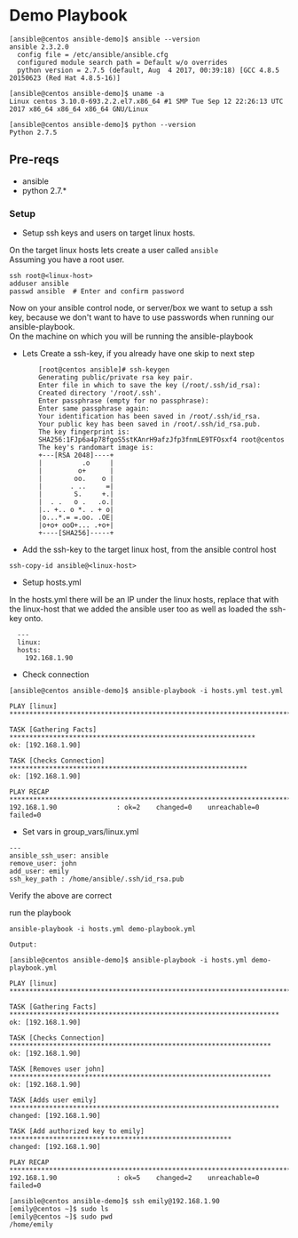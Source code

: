 # Demo Playbook

```
[ansible@centos ansible-demo]$ ansible --version
ansible 2.3.2.0
  config file = /etc/ansible/ansible.cfg
  configured module search path = Default w/o overrides
  python version = 2.7.5 (default, Aug  4 2017, 00:39:18) [GCC 4.8.5 20150623 (Red Hat 4.8.5-16)]

[ansible@centos ansible-demo]$ uname -a
Linux centos 3.10.0-693.2.2.el7.x86_64 #1 SMP Tue Sep 12 22:26:13 UTC 2017 x86_64 x86_64 x86_64 GNU/Linux

[ansible@centos ansible-demo]$ python --version
Python 2.7.5
```
## Pre-reqs
  * ansible
  * python 2.7.*

### Setup
  * Setup ssh keys and users on target linux hosts.

   On the target linux hosts lets create a user called `ansible`  
   Assuming you have a root user.
   ```
   ssh root@<linux-host>
   adduser ansible
   passwd ansible  # Enter and confirm password
   ```

   Now on your ansible control node, or server/box we want to setup a ssh key, because we don't want to have to use passwords when running our ansible-playbook.  
   On the machine on which you will be running the ansible-playbook

  * Lets Create a ssh-key, if you already have one skip to next step

    ```
        [root@centos ansible]# ssh-keygen
        Generating public/private rsa key pair.
        Enter file in which to save the key (/root/.ssh/id_rsa): 
        Created directory '/root/.ssh'.
        Enter passphrase (empty for no passphrase): 
        Enter same passphrase again: 
        Your identification has been saved in /root/.ssh/id_rsa.
        Your public key has been saved in /root/.ssh/id_rsa.pub.
        The key fingerprint is:
        SHA256:1FJp6a4p78fgoS5stKAnrH9afzJfp3fnmLE9TFOsxf4 root@centos
        The key's randomart image is:
        +---[RSA 2048]----+
        |          .o     |
        |         o+      |
        |        oo.    o |
        |       . ..     =|
        |        S.     +.|
        |  . .   o .   .o.|
        |.. +.. o *. . + o|
        |o...*.= =.oo. .OE|
        |o+o+ ooO+... .+o+|
        +----[SHA256]-----+

    ```
  * Add the ssh-key to the target linux host, from the ansible control host
  ```
  ssh-copy-id ansible@<linux-host>
  ```

  * Setup hosts.yml

  In the hosts.yml there will be an IP under the linux hosts, replace that with the linux-host that we added the ansible user too as well as loaded the ssh-key onto.
  ```
    ---
    linux:
    hosts:
      192.168.1.90
  ```

  * Check connection

  ```
  [ansible@centos ansible-demo]$ ansible-playbook -i hosts.yml test.yml 

  PLAY [linux] ************************************************************************

  TASK [Gathering Facts] **************************************************************
  ok: [192.168.1.90]

  TASK [Checks Connection] ************************************************************
  ok: [192.168.1.90]

  PLAY RECAP **************************************************************************
  192.168.1.90               : ok=2    changed=0    unreachable=0    failed=0 
  ```

  * Set vars in group_vars/linux.yml

  ```
  ---
  ansible_ssh_user: ansible
  remove_user: john
  add_user: emily
  ssh_key_path : /home/ansible/.ssh/id_rsa.pub
  ```

  Verify the above are correct

  run the playbook

  ```
  ansible-playbook -i hosts.yml demo-playbook.yml

  Output:
  
  [ansible@centos ansible-demo]$ ansible-playbook -i hosts.yml demo-playbook.yml

  PLAY [linux] ******************************************************************************

  TASK [Gathering Facts] ********************************************************************
  ok: [192.168.1.90]

  TASK [Checks Connection] ******************************************************************
  ok: [192.168.1.90]

  TASK [Removes user john] ******************************************************************
  ok: [192.168.1.90]

  TASK [Adds user emily] ********************************************************************
  changed: [192.168.1.90]

  TASK [Add authorized key to emily] ********************************************************
  changed: [192.168.1.90]

  PLAY RECAP ********************************************************************************
  192.168.1.90               : ok=5    changed=2    unreachable=0    failed=0   

  [ansible@centos ansible-demo]$ ssh emily@192.168.1.90
  [emily@centos ~]$ sudo ls
  [emily@centos ~]$ sudo pwd
  /home/emily
  ```

